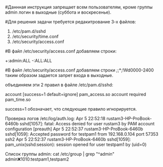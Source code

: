 #Даннная инструкция запрещает всем пользователям, кроме группы admin логин в выходные (суббота и воскресенье).

#Для решения задачи требуется редакитрование 3-х файлов:
1. /etc/pam.d/sshd
2. /etc/security/time.conf
3. /etc/security/access.conf


#В файл /etc/security/access.conf добавляем строки:

 +:admin:ALL
 -:ALL:ALL


#В файл /etc/security/access.conf добавляем строки
*;*;*;!Wd0000-2400
таким образом задается запрет входа в выходные.

объединяем эти 2 правил в файле /etc/pam.d/sshd:

account  [success=1 default=ignore]     pam_access.so
account  required     pam_time.so

success=1 обозначает, что следующие правило игнорируется.


Проверка логов /etc/log/auth.log:
Apr  5 22:52:18 rustam3-HP-ProBook-6460b sshd[1057]: fatal: Access denied for user rustam3 by PAM account configuration [preauth]
Apr  5 22:52:37 rustam3-HP-ProBook-6460b sshd[1059]: Accepted password for testpam1 from 192.168.0.104 port 57353 ssh2
Apr  5 22:52:37 rustam3-HP-ProBook-6460b sshd[1059]: pam_unix(sshd:session): session opened for user testpam1 by (uid=0)

Список группы admin:
cat /etc/group | grep "^admin"
admin:x:1010:testpam1,testpam2




